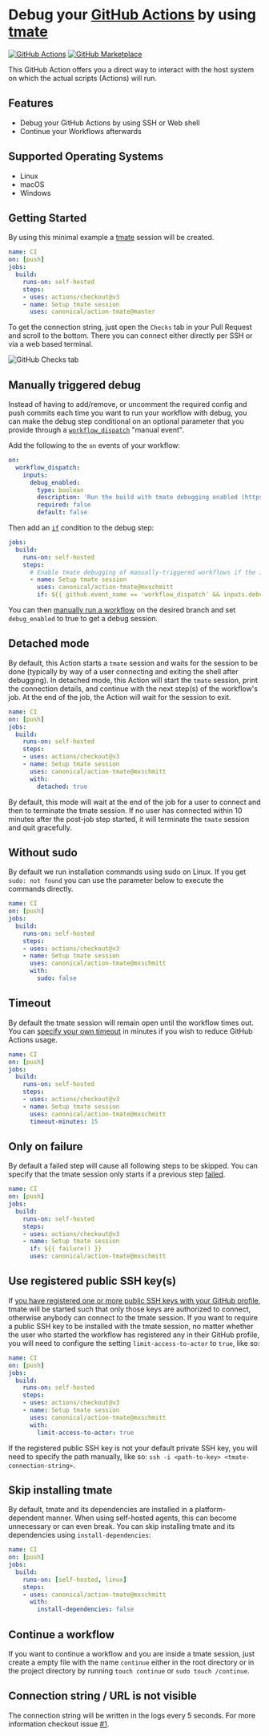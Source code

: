 # Debug your [GitHub Actions](https://github.com/features/actions) by using [tmate](https://tmate.io)

[![GitHub Actions](https://github.com/canonical/action-tmate/workflows/Node.js%20CI/badge.svg)](https://github.com/canonical/action-tmate/actions)
[![GitHub Marketplace](https://img.shields.io/badge/GitHub-Marketplace-green)](https://github.com/marketplace/actions/debugging-with-tmate)

This GitHub Action offers you a direct way to interact with the host system on which the actual scripts (Actions) will run.

## Features

- Debug your GitHub Actions by using SSH or Web shell
- Continue your Workflows afterwards

## Supported Operating Systems

- Linux
- macOS
- Windows

## Getting Started

By using this minimal example a [tmate](https://tmate.io) session will be created.

```yaml
name: CI
on: [push]
jobs:
  build:
    runs-on: self-hosted
    steps:
    - uses: actions/checkout@v3
    - name: Setup tmate session
      uses: canonical/action-tmate@master
```

To get the connection string, just open the `Checks` tab in your Pull Request and scroll to the bottom. There you can connect either directly per SSH or via a web based terminal.

![GitHub Checks tab](./docs/checks-tab.png "GitHub Checks tab")

## Manually triggered debug

Instead of having to add/remove, or uncomment the required config and push commits each time you want to run your workflow with debug, you can make the debug step conditional on an optional parameter that you provide through a [`workflow_dispatch`](https://docs.github.com/en/actions/reference/events-that-trigger-workflows#workflow_dispatch) "manual event".

Add the following to the `on` events of your workflow:

```yaml
on:
  workflow_dispatch:
    inputs:
      debug_enabled:
        type: boolean
        description: 'Run the build with tmate debugging enabled (https://github.com/marketplace/actions/debugging-with-tmate)'
        required: false
        default: false
```

Then add an [`if`](https://docs.github.com/en/actions/reference/context-and-expression-syntax-for-github-actions) condition to the debug step:

<!--
{% raw %}
-->
```yaml
jobs:
  build:
    runs-on: self-hosted
    steps:
      # Enable tmate debugging of manually-triggered workflows if the input option was provided
      - name: Setup tmate session
        uses: canonical/action-tmate@mxschmitt
        if: ${{ github.event_name == 'workflow_dispatch' && inputs.debug_enabled }}
```
<!--
{% endraw %}
-->

You can then [manually run a workflow](https://docs.github.com/en/actions/managing-workflow-runs/manually-running-a-workflow) on the desired branch and set `debug_enabled` to true to get a debug session.

## Detached mode

By default, this Action starts a `tmate` session and waits for the session to be done (typically by way of a user connecting and exiting the shell after debugging). In detached mode, this Action will start the `tmate` session, print the connection details, and continue with the next step(s) of the workflow's job. At the end of the job, the Action will wait for the session to exit.

```yaml
name: CI
on: [push]
jobs:
  build:
    runs-on: self-hosted
    steps:
    - uses: actions/checkout@v3
    - name: Setup tmate session
      uses: canonical/action-tmate@mxschmitt
      with:
        detached: true
```

By default, this mode will wait at the end of the job for a user to connect and then to terminate the tmate session. If no user has connected within 10 minutes after the post-job step started, it will terminate the `tmate` session and quit gracefully.

## Without sudo

By default we run installation commands using sudo on Linux. If you get `sudo: not found` you can use the parameter below to execute the commands directly.

```yaml
name: CI
on: [push]
jobs:
  build:
    runs-on: self-hosted
    steps:
    - uses: actions/checkout@v3
    - name: Setup tmate session
      uses: canonical/action-tmate@mxschmitt
      with:
        sudo: false
```

## Timeout

By default the tmate session will remain open until the workflow times out. You can [specify your own timeout](https://docs.github.com/en/free-pro-team@latest/actions/reference/workflow-syntax-for-github-actions#jobsjob_idstepstimeout-minutes) in minutes if you wish to reduce GitHub Actions usage.

```yaml
name: CI
on: [push]
jobs:
  build:
    runs-on: self-hosted
    steps:
    - uses: actions/checkout@v3
    - name: Setup tmate session
      uses: canonical/action-tmate@mxschmitt
      timeout-minutes: 15
```

## Only on failure
By default a failed step will cause all following steps to be skipped. You can specify that the tmate session only starts if a previous step [failed](https://docs.github.com/en/actions/learn-github-actions/expressions#failure).

<!--
{% raw %}
-->
```yaml
name: CI
on: [push]
jobs:
  build:
    runs-on: self-hosted
    steps:
    - uses: actions/checkout@v3
    - name: Setup tmate session
      if: ${{ failure() }}
      uses: canonical/action-tmate@mxschmitt
```
<!--
{% endraw %}
-->

## Use registered public SSH key(s)

If [you have registered one or more public SSH keys with your GitHub profile](https://docs.github.com/en/github/authenticating-to-github/adding-a-new-ssh-key-to-your-github-account), tmate will be started such that only those keys are authorized to connect, otherwise anybody can connect to the tmate session. If you want to require a public SSH key to be installed with the tmate session, no matter whether the user who started the workflow has registered any in their GitHub profile, you will need to configure the setting `limit-access-to-actor` to `true`, like so:

```yaml
name: CI
on: [push]
jobs:
  build:
    runs-on: self-hosted
    steps:
    - uses: actions/checkout@v3
    - name: Setup tmate session
      uses: canonical/action-tmate@mxschmitt
      with:
        limit-access-to-actor: true
```

If the registered public SSH key is not your default private SSH key, you will need to specify the path manually, like so: `ssh -i <path-to-key> <tmate-connection-string>`.

## Skip installing tmate

By default, tmate and its dependencies are installed in a platform-dependent manner. When using self-hosted agents, this can become unnecessary or can even break. You can skip installing tmate and its dependencies using `install-dependencies`:

```yaml
name: CI
on: [push]
jobs:
  build:
    runs-on: [self-hosted, linux]
    steps:
    - uses: canonical/action-tmate@mxschmitt
      with:
        install-dependencies: false
```

## Continue a workflow

If you want to continue a workflow and you are inside a tmate session, just create a empty file with the name `continue` either in the root directory or in the project directory by running `touch continue` or `sudo touch /continue`.

## Connection string / URL is not visible

The connection string will be written in the logs every 5 seconds. For more information checkout issue [#1](https://github.com/mxschmitt/action-tmate/issues/1).
